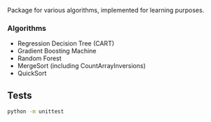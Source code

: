 Package for various algorithms, implemented for learning purposes.

### Algorithms
- Regression Decision Tree (CART)
- Gradient Boosting Machine
- Random Forest
- MergeSort (including CountArrayInversions)
- QuickSort

## Tests
```bash
python -m unittest
```
